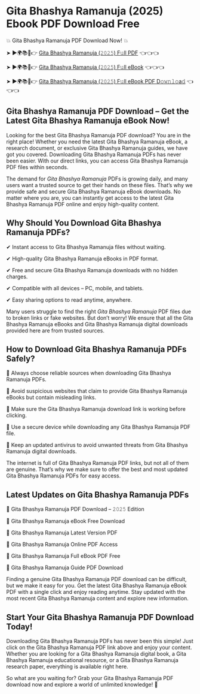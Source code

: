 # Gita Bhashya Ramanuja (2025) Ebook PDF Download Free

💥 Gita Bhashya Ramanuja PDF Download Now! 💥

➤ ►🌍📚📱👉 [Gita Bhashya Ramanuja (𝟸𝟶𝟸𝟻) F𝚞ll PDF](https://getpdf.xyz/gita-bhashya-ramanuja) 👈👈👈


➤ ►🌍📚📱👉 [Gita Bhashya Ramanuja (𝟸𝟶𝟸𝟻) F𝚞ll eBook](https://getpdf.xyz/gita-bhashya-ramanuja) 👈👈👈


➤ ►🌍📚📱👉 [Gita Bhashya Ramanuja (𝟸𝟶𝟸𝟻) F𝚞ll eBook PDF D𝚘𝚠𝚗𝚕𝚘a𝚍](https://getpdf.xyz/gita-bhashya-ramanuja) 👈👈👈


## Gita Bhashya Ramanuja PDF Download – Get the Latest Gita Bhashya Ramanuja eBook Now!

Looking for the best Gita Bhashya Ramanuja PDF download? You are in the right place! Whether you need the latest Gita Bhashya Ramanuja eBook, a research document, or exclusive Gita Bhashya Ramanuja guides, we have got you covered. Downloading Gita Bhashya Ramanuja PDFs has never been easier. With our direct links, you can access Gita Bhashya Ramanuja PDF files within seconds.

The demand for *Gita Bhashya Ramanuja* PDFs is growing daily, and many users want a trusted source to get their hands on these files. That’s why we provide safe and secure Gita Bhashya Ramanuja eBook downloads. No matter where you are, you can instantly get access to the latest Gita Bhashya Ramanuja PDF online and enjoy high-quality content.

## Why Should You Download Gita Bhashya Ramanuja PDFs?

✔ Instant access to Gita Bhashya Ramanuja files without waiting.

✔ High-quality Gita Bhashya Ramanuja eBooks in PDF format.

✔ Free and secure Gita Bhashya Ramanuja downloads with no hidden charges.

✔ Compatible with all devices – PC, mobile, and tablets.

✔ Easy sharing options to read anytime, anywhere.

Many users struggle to find the right *Gita Bhashya Ramanuja* PDF files due to broken links or fake websites. But don’t worry! We ensure that all the Gita Bhashya Ramanuja eBooks and Gita Bhashya Ramanuja digital downloads provided here are from trusted sources.

## How to Download Gita Bhashya Ramanuja PDFs Safely?

📌 Always choose reliable sources when downloading Gita Bhashya Ramanuja PDFs.

📌 Avoid suspicious websites that claim to provide Gita Bhashya Ramanuja eBooks but contain misleading links.

📌 Make sure the Gita Bhashya Ramanuja download link is working before clicking.

📌 Use a secure device while downloading any Gita Bhashya Ramanuja PDF file.

📌 Keep an updated antivirus to avoid unwanted threats from Gita Bhashya Ramanuja digital downloads.

The internet is full of Gita Bhashya Ramanuja PDF links, but not all of them are genuine. That’s why we make sure to offer the best and most updated Gita Bhashya Ramanuja PDFs for easy access.

## Latest Updates on Gita Bhashya Ramanuja PDFs

🔹 Gita Bhashya Ramanuja PDF Download – 𝟸𝟶𝟸𝟻 Edition

🔹 Gita Bhashya Ramanuja eBook Free Download

🔹 Gita Bhashya Ramanuja Latest Version PDF

🔹 Gita Bhashya Ramanuja Online PDF Access

🔹 Gita Bhashya Ramanuja Full eBook PDF Free

🔹 Gita Bhashya Ramanuja Guide PDF Download

Finding a genuine Gita Bhashya Ramanuja PDF download can be difficult, but we make it easy for you. Get the latest Gita Bhashya Ramanuja eBook PDF with a single click and enjoy reading anytime. Stay updated with the most recent Gita Bhashya Ramanuja content and explore new information.

## Start Your Gita Bhashya Ramanuja PDF Download Today!

Downloading Gita Bhashya Ramanuja PDFs has never been this simple! Just click on the Gita Bhashya Ramanuja PDF link above and enjoy your content. Whether you are looking for a Gita Bhashya Ramanuja digital book, a Gita Bhashya Ramanuja educational resource, or a Gita Bhashya Ramanuja research paper, everything is available right here.

So what are you waiting for? Grab your Gita Bhashya Ramanuja PDF download now and explore a world of unlimited knowledge! 🚀